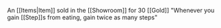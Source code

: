 An [[Items|Item]] sold in the [[Showroom]] for 30 [[Gold]]
"Whenever you gain [[Step]]s from eating, gain twice as many steps"